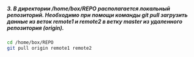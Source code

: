 ##### 3. В директории /home/box/REPO располагается локальный репозиторий. Необходимо при помощи команды git pull загрузить данные из веток remote1 и remote2 в ветку master из удаленного репозитория (origin).
```bash
cd /home/box/REPO
git pull origin remote1 remote2
```
